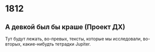 # 1812
## А девкой был бы краше (Проект ДХ)
Тут будут лежать, во-превых, тексты, которые мы исследовали, во-вторых, какие-нибудть тетрадки Jupiter.
